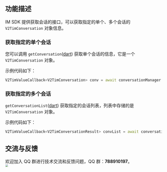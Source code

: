 ## 功能描述
IM SDK 提供获取会话的接口，可以获取指定的单个、多个会话的 `V2TimConversation` 对象信息。

### 获取指定的单个会话
您可以调用 `getConversation`([dart](https://pub.dev/documentation/tencent_im_sdk_plugin_platform_interface/latest/im_flutter_plugin_platform_interface/ImFlutterPlatform/getConversation.html)) 获取单个会话的信息，它是一个 `V2TimConversation` 对象。

示例代码如下：


```dart
V2TimValueCallback<V2TimConversation> conv = await conversationManager.getConversation(conversationID: "conversationID");
```


### 获取指定的多个会话

`getConversationList`([dart](https://pub.dev/documentation/tencent_im_sdk_plugin_platform_interface/latest/im_flutter_plugin_platform_interface/ImFlutterPlatform/getConversationList.html)) 获取指定的会话列表，列表中存储的是 `V2TimConversation` 对象。

示例代码如下：


```dart
V2TimValueCallback<V2TimConversationResult> convList = await conversationManager.getConversationList(nextSeq: '', count: 10);
```


## 交流与反馈

欢迎加入 QQ 群进行技术交流和反馈问题，QQ 群：**788910197**。
<img style="width: 200px; max-width: inherit; zoom: 50%;" src="https://qcloudimg.tencent-cloud.cn/raw/f351a1640d265047db85ffab1cd086a7.png" />

